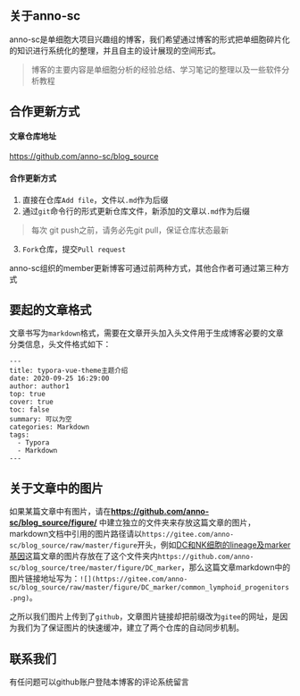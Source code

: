 ## 关于anno-sc

anno-sc是单细胞大项目兴趣组的博客，我们希望通过博客的形式把单细胞碎片化的知识进行系统化的整理，并且自主的设计展现的空间形式。

> 博客的主要内容是单细胞分析的经验总结、学习笔记的整理以及一些软件分析教程


## 合作更新方式
#### 文章仓库地址

https://github.com/anno-sc/blog_source

#### 合作更新方式

1. 直接在仓库`Add file`，文件以`.md`作为后缀
2. 通过`git`命令行的形式更新仓库文件，新添加的文章以`.md`作为后缀
>  每次 git push之前，请务必先git pull，保证仓库状态最新
3. `Fork`仓库，提交`Pull request`

anno-sc组织的member更新博客可通过前两种方式，其他合作者可通过第三种方式

## 要起的文章格式
文章书写为`markdown`格式，需要在文章开头加入头文件用于生成博客必要的文章分类信息，头文件格式如下：

```
---
title: typora-vue-theme主题介绍
date: 2020-09-25 16:29:00
author: author1
top: true
cover: true
toc: false
summary: 可以为空
categories: Markdown
tags:
  - Typora
  - Markdown
---
```

## 关于文章中的图片 

如果某篇文章中有图片，请在**https://github.com/anno-sc/blog_source/figure/** 中建立独立的文件夹来存放这篇文章的图片，markdown文档中引用的图片路径请以`https://gitee.com/anno-sc/blog_source/raw/master/figure`开头，例如[DC和NK细胞的lineage及marker基因](https://anno-sc.com/2020/09/25/NK_DC_lineage/)这篇文章的图片存放在了这个文件夹内`https://github.com/anno-sc/blog_source/tree/master/figure/DC_marker`，那么这篇文章markdown中的图片链接地址写为：`![](https://gitee.com/anno-sc/blog_source/raw/master/figure/DC_marker/common_lymphoid_progenitors.png)`。

之所以我们图片上传到了`github`，文章图片链接却把前缀改为`gitee`的网址，是因为我们为了保证图片的快速缓冲，建立了两个仓库的自动同步机制。

## 联系我们
有任问题可以github账户登陆本博客的评论系统留言

